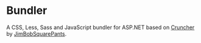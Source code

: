 # Bundler
 A CSS, Less, Sass and JavaScript bundler for ASP.NET based on [Cruncher](https://github.com/JimBobSquarePants/Cruncher) by [JimBobSquarePants](https://github.com/JimBobSquarePants).
